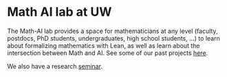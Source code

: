 # Math AI lab at UW

The Math-AI lab provides a space for mathematicians at any level (faculty, postdocs, PhD students, undergraduates, high school students, ...) to learn about formalizing mathematics with Lean, as well as learn about the intersection between Math and AI. See some of our past projects [here](https://sites.math.washington.edu/~jarod/xll.html).

We also have a research [seminar](https://math.washington.edu/events/series/math-ai-seminar).

